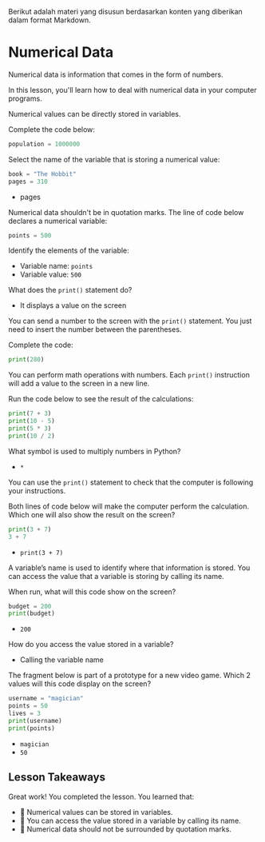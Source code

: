 Berikut adalah materi yang disusun berdasarkan konten yang diberikan dalam format Markdown.

# Numerical Data

Numerical data is information that comes in the form of numbers.

In this lesson, you'll learn how to deal with numerical data in your computer programs.

Numerical values can be directly stored in variables.

Complete the code below:

```python
population = 1000000
```

Select the name of the variable that is storing a numerical value:

```python
book = "The Hobbit"
pages = 310
```

- pages

Numerical data shouldn't be in quotation marks. The line of code below declares a numerical variable:

```python
points = 500
```

Identify the elements of the variable:

- Variable name: `points`
- Variable value: `500`

What does the `print()` statement do?

- It displays a value on the screen

You can send a number to the screen with the `print()` statement. You just need to insert the number between the parentheses.

Complete the code:

```python
print(280)
```

You can perform math operations with numbers. Each `print()` instruction will add a value to the screen in a new line.

Run the code below to see the result of the calculations:

```python
print(7 + 3)
print(10 - 5)
print(5 * 3)
print(10 / 2)
```

What symbol is used to multiply numbers in Python?

- `*`

You can use the `print()` statement to check that the computer is following your instructions.

Both lines of code below will make the computer perform the calculation. Which one will also show the result on the screen?

```python
print(3 + 7)
3 + 7
```

- `print(3 + 7)`

A variable’s name is used to identify where that information is stored. You can access the value that a variable is storing by calling its name.

When run, what will this code show on the screen?

```python
budget = 200
print(budget)
```

- `200`

How do you access the value stored in a variable?

- Calling the variable name

The fragment below is part of a prototype for a new video game. Which 2 values will this code display on the screen?

```python
username = "magician"
points = 50
lives = 3
print(username)
print(points)
```

- `magician`
- `50`

## Lesson Takeaways

Great work! You completed the lesson. You learned that:

- 🌟 Numerical values can be stored in variables.
- 🌟 You can access the value stored in a variable by calling its name.
- 🌟 Numerical data should not be surrounded by quotation marks.